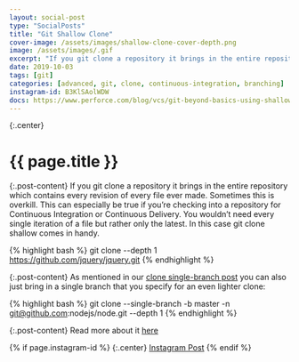 ```yaml
---
layout: social-post
type: "SocialPosts"
title: "Git Shallow Clone"
cover-image: /assets/images/shallow-clone-cover-depth.png
image: /assets/images/.gif
excerpt: "If you git clone a repository it brings in the entire repository which contains every revision of every file ever made. Sometimes this is overkill. Try a shallow clone instead!"
date: 2019-10-03
tags: [git]
categories: [advanced, git, clone, continuous-integration, branching]
instagram-id: B3KlSAolWDW
docs: https://www.perforce.com/blog/vcs/git-beyond-basics-using-shallow-clones
---
```

{:.center}
# {{ page.title }}

{:.post-content}
If you git clone a repository it brings in the entire repository which contains
every revision of every file ever made. Sometimes this is overkill. This can
especially be true if you’re checking into a repository for Continuous Integration
or Continuous Delivery. You wouldn’t need every single iteration of a file but
rather only the latest. In this case git clone shallow comes in handy.

{% highlight bash %}
git clone --depth 1 https://github.com/jquery/jquery.git
{% endhighlight %}

{:.post-content}
As mentioned in our [clone single-branch post](/social-posts/git-clone-single-branch/)
you can also just bring in a single branch that you specify for an even lighter
clone:

{% highlight bash %}
git clone --single-branch -b master -n git@github.com:nodejs/node.git --depth 1
{% endhighlight %}


{:.post-content}
Read more about it <a href="{{page.docs}}" target="_blank">here</a>

{% if page.instagram-id %}
{:.center}
<a class="insta-link" href="https://www.instagram.com/p/{{page.instagram-id}}" target="_blank">Instagram Post</a>
{% endif %}
